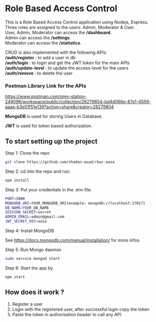 # Role Based Access Control 
This is a Role Based Access Control application using Nodejs, Express. <br>
Three roles are assigned to the users: Admin, Moderator & User. <br>
User, Admin, Moderator can access the **/dashboard**. <br>
Admin can access the **/settings**. <br>
Moderator can access the **/statistics**.

CRUD is also implemented with the following APIs:
<br>
**/auth/register**      : to add a user in db
<br>
**/auth/login**         : to login and get the JWT token for the main APIs
<br>
**/auth/update-level**  : to update the access-level for the users
<br>
**/auth/remove**        : to delete the user

### Postman Library Link for the APIs
https://www.postman.com/grey-station-249096/workspace/public/collection/28279804-bd4d066e-87e1-4559-aaaa-b3e01f51e139?action=share&creator=28279804


**MongoDB** is used for storing Users in Database.

**JWT** is used for token based authorization.


## To start setting up the project

Step 1: Clone the repo

```bash
git clone https://github.com/shadan-asad/rbac-aasa
```

Step 2: cd into the repo and run:

```bash
npm install
```

Step 3: Put your credentials in the .env file.

```bash
PORT=3000
MONGODB_URI=YOUR_MONGODB_URI(example: mongodb://localhost:27017)
DB_NAME=YOUR_DB_NAME
SESSION_SECRET=secret
ADMIN_EMAIL=admin@gmail.com
JWT_SECRET_KEY=aasa
```

Step 4: Install MongoDB

See <https://docs.mongodb.com/manual/installation/> for more infos

Step 5: Run Mongo daemon

```bash
sudo service mongod start
```

Step 6: Start the app by

```bash
npm start
```

## How does it work ?
1. Register a user <br>
2. Login with the registered user, after successful login copy the token <br>
3. Paste the token in authorisation header to call any API <br>



